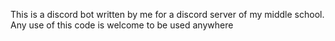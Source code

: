 This is a discord bot written by me for a discord server of my middle school. 
Any use of this code is welcome to be used anywhere
